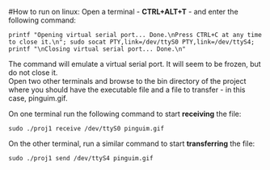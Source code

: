 #How to run on linux:
Open a terminal - **CTRL+ALT+T** - and enter the following command:
```
printf "Opening virtual serial port... Done.\nPress CTRL+C at any time to close it.\n"; sudo socat PTY,link=/dev/ttyS0 PTY,link=/dev/ttyS4; printf "\nClosing virtual serial port... Done.\n"
```
The command will emulate a virtual serial port. It will seem to be frozen, but do not close it.  
Open two other terminals and browse to the bin directory of the project where you should have the executable file and a file to transfer - in this case, pinguim.gif.

On one terminal run the following command to start **receiving** the file:
```
sudo ./proj1 receive /dev/ttyS0 pinguim.gif
```

On the other terminal, run a similar command to start **transferring** the file:
```
sudo ./proj1 send /dev/ttyS4 pinguim.gif
```
